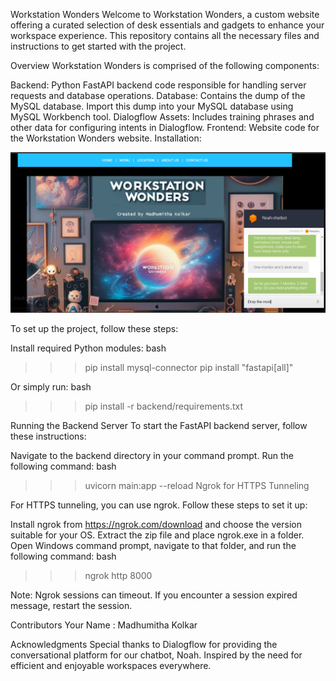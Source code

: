 Workstation Wonders
Welcome to Workstation Wonders, a custom website offering a curated selection of desk essentials and gadgets to enhance your workspace experience. This repository contains all the necessary files and instructions to get started with the project.

Overview
Workstation Wonders is comprised of the following components:

Backend: Python FastAPI backend code responsible for handling server requests and database operations.
Database: Contains the dump of the MySQL database. Import this dump into your MySQL database using MySQL Workbench tool.
Dialogflow Assets: Includes training phrases and other data for configuring intents in Dialogflow.
Frontend: Website code for the Workstation Wonders website.
Installation:

<img src="image.png" alt="Workstation Wonders Logo">


To set up the project, follow these steps:

Install required Python modules:
bash

>>> pip install mysql-connector
>>> pip install "fastapi[all]"

Or simply run:
bash

>>> pip install -r backend/requirements.txt

Running the Backend Server
To start the FastAPI backend server, follow these instructions:

Navigate to the backend directory in your command prompt.
Run the following command:
bash

>>> uvicorn main:app --reload
>>> Ngrok for HTTPS Tunneling

For HTTPS tunneling, you can use ngrok. Follow these steps to set it up:

Install ngrok from https://ngrok.com/download and choose the version suitable for your OS.
Extract the zip file and place ngrok.exe in a folder.
Open Windows command prompt, navigate to that folder, and run the following command:
bash

>>> ngrok http 8000

Note: Ngrok sessions can timeout. If you encounter a session expired message, restart the session.

Contributors
Your Name : Madhumitha Kolkar

Acknowledgments
Special thanks to Dialogflow for providing the conversational platform for our chatbot, Noah.
Inspired by the need for efficient and enjoyable workspaces everywhere.
